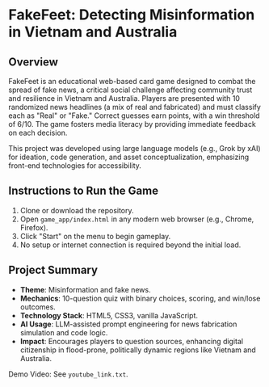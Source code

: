 # FakeFeet: Detecting Misinformation in Vietnam and Australia

## Overview
FakeFeet is an educational web-based card game designed to combat the spread of fake news, a critical social challenge affecting community trust and resilience in Vietnam and Australia. Players are presented with 10 randomized news headlines (a mix of real and fabricated) and must classify each as "Real" or "Fake." Correct guesses earn points, with a win threshold of 6/10. The game fosters media literacy by providing immediate feedback on each decision.

This project was developed using large language models (e.g., Grok by xAI) for ideation, code generation, and asset conceptualization, emphasizing front-end technologies for accessibility.

## Instructions to Run the Game
1. Clone or download the repository.
2. Open `game_app/index.html` in any modern web browser (e.g., Chrome, Firefox).
3. Click "Start" on the menu to begin gameplay.
4. No setup or internet connection is required beyond the initial load.

## Project Summary
- **Theme**: Misinformation and fake news.
- **Mechanics**: 10-question quiz with binary choices, scoring, and win/lose outcomes.
- **Technology Stack**: HTML5, CSS3, vanilla JavaScript.
- **AI Usage**: LLM-assisted prompt engineering for news fabrication simulation and code logic.
- **Impact**: Encourages players to question sources, enhancing digital citizenship in flood-prone, politically dynamic regions like Vietnam and Australia.

Demo Video: See `youtube_link.txt`.
